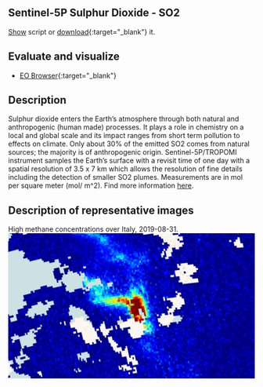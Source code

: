 ## Sentinel-5P Sulphur Dioxide - SO2
<a href="#" id='togglescript'>Show</a> script or [download](script.js){:target="_blank"} it.
<div id='script_view' style="display:none">
{% highlight javascript %}
      {% include_relative script.js %}
{% endhighlight %}
</div>

## Evaluate and visualize
 - [EO Browser](https://sentinelshare.page.link/bJgp){:target="_blank"}   

## Description
Sulphur dioxide enters the Earth’s atmosphere through both natural and anthropogenic (human made) processes. It plays a role in chemistry on a local and global scale and its impact ranges from short term pollution to effects on climate. Only about 30% of the emitted SO2 comes from natural sources; the majority is of anthropogenic origin. Sentinel-5P/TROPOMI instrument samples the Earth’s surface with a revisit time of one day with a spatial resolution of 3.5 x 7 km which allows the resolution of fine details including the detection of smaller SO2 plumes. Measurements are in mol per square meter (mol/ m^2).
Find more information [here](http://www.tropomi.eu/data-products/sulphur-dioxide).

## Description of representative images

High methane concentrations over Italy, 2019-08-31.
![NO2 tropospheric column](fig/fig1.png)


